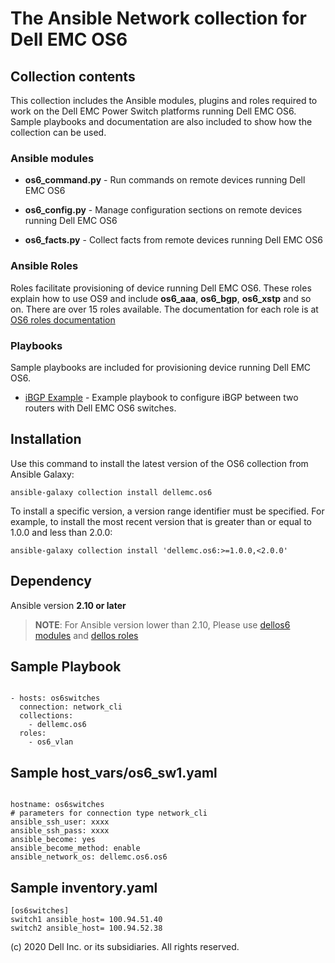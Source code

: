 # The Ansible Network collection for Dell EMC OS6

## Collection contents
This collection includes the Ansible modules, plugins and roles required to work on the Dell EMC Power Switch platforms running Dell EMC OS6. Sample playbooks and documentation are also included to show how the collection can be used.

### Ansible modules

- **os6_command.py** - Run commands on remote devices running Dell EMC OS6

- **os6_config.py** - Manage configuration sections on remote devices running Dell EMC OS6

- **os6_facts.py** - Collect facts from remote devices running Dell EMC OS6

### Ansible Roles

Roles facilitate provisioning of device running Dell EMC OS6. These roles explain how to use OS9 and include **os6_aaa**, **os6_bgp**, **os6_xstp** and so on. There are over 15 roles available. The documentation for each role is at [OS6 roles documentation](https://github.com/ansible-collections/dellemc.os6/blob/master/docs/roles.rst)

### Playbooks

Sample playbooks are included for provisioning device running Dell EMC OS6.

- [iBGP Example](https://github.com/ansible-collections/dellemc.os6/blob/master/playbooks/README.md) - Example playbook to configure iBGP between two routers with Dell EMC OS6 switches. 

## Installation

Use this command to install the latest version of the OS6 collection from Ansible Galaxy:

```
ansible-galaxy collection install dellemc.os6

```

To install a specific version, a version range identifier must be specified. For example, to install the most recent version that is greater than or equal to 1.0.0 and less than 2.0.0:

```
ansible-galaxy collection install 'dellemc.os6:>=1.0.0,<2.0.0'

```

## Dependency
Ansible version **2.10 or later**

> **NOTE**: For Ansible version lower than 2.10, Please use [dellos6 modules](https://ansible-dellos-docs.readthedocs.io/en/latest/modules.html#os6-modules) and [dellos roles](https://ansible-dellos-docs.readthedocs.io/en/latest/roles.html)

## Sample Playbook

```

- hosts: os6switches
  connection: network_cli
  collections:
    - dellemc.os6
  roles:
    - os6_vlan

```

## Sample host_vars/os6_sw1.yaml

```

hostname: os6switches
# parameters for connection type network_cli
ansible_ssh_user: xxxx
ansible_ssh_pass: xxxx
ansible_become: yes
ansible_become_method: enable
ansible_network_os: dellemc.os6.os6

```

## Sample inventory.yaml

```
[os6switches]
switch1 ansible_host= 100.94.51.40
switch2 ansible_host= 100.94.52.38

```

(c) 2020 Dell Inc. or its subsidiaries. All rights reserved.
